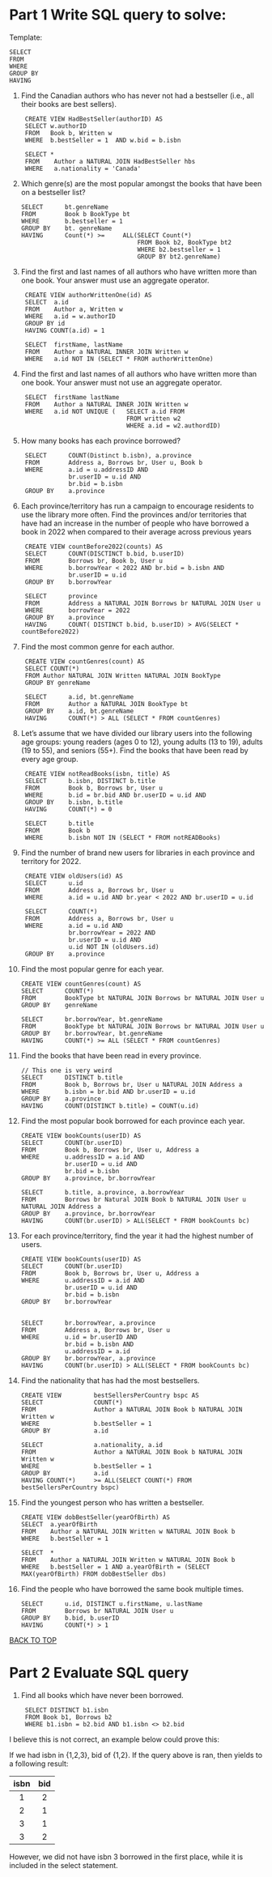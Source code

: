# Part 1 Write SQL query to solve:

Template:
    
    SELECT
    FROM
    WHERE
    GROUP BY
    HAVING 

1. Find the Canadian authors who has never not had a bestseller (i.e., all their books are
best sellers).

    
        CREATE VIEW HadBestSeller(authorID) AS
        SELECT w.authorID
        FROM   Book b, Written w
        WHERE  b.bestSeller = 1  AND w.bid = b.isbn

        SELECT *
        FROM    Author a NATURAL JOIN HadBestSeller hbs
        WHERE   a.nationality = 'Canada'


2.  Which genre(s) are the most popular amongst the books that have been on a bestseller
list?
    
        SELECT      bt.genreName
        FROM        Book b BookType bt 
        WHERE       b.bestseller = 1
        GROUP BY    bt. genreName
        HAVING      Count(*) >=     ALL(SELECT Count(*)    
                                        FROM Book b2, BookType bt2
                                        WHERE b2.bestseller = 1
                                        GROUP BY bt2.genreName)



3. Find the first and last names of all authors who have written more than one book. Your
answer must use an aggregate operator.

        CREATE VIEW authorWrittenOne(id) AS
        SELECT  a.id
        FROM    Author a, Written w
        WHERE   a.id = w.authorID
        GROUP BY id
        HAVING COUNT(a.id) = 1
        
        SELECT  firstName, lastName
        FROM    Author a NATURAL INNER JOIN Written w
        WHERE   a.id NOT IN (SELECT * FROM authorWrittenOne)

4. Find the first and last names of all authors who have written more than one book. Your
answer must not use an aggregate operator.

        SELECT  firstName lastName
        FROM    Author a NATURAL INNER JOIN Written w
        WHERE   a.id NOT UNIQUE (   SELECT a.id FROM
                                    FROM written w2
                                    WHERE a.id = w2.authordID)


5. How many books has each province borrowed? 

        SELECT      COUNT(Distinct b.isbn), a.province
        FROM        Address a, Borrows br, User u, Book b
        WHERE       a.id = u.addressID AND 
                    br.userID = u.id AND 
                    br.bid = b.isbn
        GROUP BY    a.province

6. Each province/territory has run a campaign to encourage residents to use the library
more often. Find the provinces and/or territories that have had an increase in the
number of people who have borrowed a book in 2022 when compared to their average
across previous years

        CREATE VIEW countBefore2022(counts) AS
        SELECT      COUNT(DISCTINCT b.bid, b.userID)
        FROM        Borrows br, Book b, User u
        WHERE       b.borrowYear < 2022 AND br.bid = b.isbn AND
                    br.userID = u.id
        GROUP BY    b.borrowYear

        SELECT      province
        FROM        Address a NATURAL JOIN Borrows br NATURAL JOIN User u
        WHERE       borrowYear = 2022
        GROUP BY    a.province
        HAVING      COUNT( DISTINCT b.bid, b.userID) > AVG(SELECT * countBefore2022)


7. Find the most common genre for each author.

        CREATE VIEW countGenres(count) AS
        SELECT COUNT(*)
        FROM Author NATURAL JOIN Written NATURAL JOIN BookType
        GROUP BY genreName

        SELECT      a.id, bt.genreName
        FROM        Author a NATURAL JOIN BookType bt
        GROUP BY    a.id, bt.genreName
        HAVING      COUNT(*) > ALL (SELECT * FROM countGenres)

8. Let’s assume that we have divided our library users into the following age groups: young
readers (ages 0 to 12), young adults (13 to 19), adults (19 to 55), and seniors (55+).
Find the books that have been read by every age group.

        CREATE VIEW notReadBooks(isbn, title) AS
        SELECT      b.isbn, DISTINCT b.title
        FROM        Book b, Borrows br, User u  
        WHERE       b.id = br.bid AND br.userID = u.id AND
        GROUP BY    b.isbn, b.title
        HAVING      COUNT(*) = 0

        SELECT      b.title
        FROM        Book b
        WHERE       b.isbn NOT IN (SELECT * FROM notREADBooks)

9. Find the number of brand new users for libraries in each province and territory for 2022.

        CREATE VIEW oldUsers(id) AS
        SELECT      u.id
        FROM        Address a, Borrows br, User u
        WHERE       a.id = u.id AND br.year < 2022 AND br.userID = u.id

        SELECT      COUNT(*)
        FROM        Address a, Borrows br, User u
        WHERE       a.id = u.id AND 
                    br.borrowYear = 2022 AND 
                    br.userID = u.id AND 
                    u.id NOT IN (oldUsers.id)
        GROUP BY    a.province


10. Find the most popular genre for each year.

        CREATE VIEW countGenres(count) AS
        SELECT      COUNT(*)
        FROM        BookType bt NATURAL JOIN Borrows br NATURAL JOIN User u
        GROUP BY    genreName

        SELECT      br.borrowYear, bt.genreName
        FROM        BookType bt NATURAL JOIN Borrows br NATURAL JOIN User u
        GROUP BY    br.borrowYear, bt.genreName
        HAVING      COUNT(*) >= ALL (SELECT * FROM countGenres)


11. Find the books that have been read in every province.

        // This one is very weird
        SELECT      DISTINCT b.title
        FROM        Book b, Borrows br, User u NATURAL JOIN Address a
        WHERE       b.isbn = br.bid AND br.userID = u.id
        GROUP BY    a.province
        HAVING      COUNT(DISTINCT b.title) = COUNT(u.id)
    

12. Find the most popular book borrowed for each province each year.

        CREATE VIEW bookCounts(userID) AS
        SELECT      COUNT(br.userID)
        FROM        Book b, Borrows br, User u, Address a
        WHERE       u.addressID = a.id AND 
                    br.userID = u.id AND
                    br.bid = b.isbn
        GROUP BY    a.province, br.borrowYear

        SELECT      b.title, a.province, a.borrowYear
        FROM        Borrows br Natural JOIN Book b NATURAL JOIN User u NATURAL JOIN Address a
        GROUP BY    a.province, br.borrowYear
        HAVING      COUNT(br.userID) > ALL(SELECT * FROM bookCounts bc)


13. For each province/territory, find the year it had the highest number of users.

        CREATE VIEW bookCounts(userID) AS
        SELECT      COUNT(br.userID)
        FROM        Book b, Borrows br, User u, Address a
        WHERE       u.addressID = a.id AND 
                    br.userID = u.id AND
                    br.bid = b.isbn
        GROUP BY    br.borrowYear


        SELECT      br.borrowYear, a.province
        FROM        Address a, Borrows br, User u
        WHERE       u.id = br.userID AND 
                    br.bid = b.isbn AND
                    u.addressID = a.id
        GROUP BY    br.borrowYear, a.province
        HAVING      COUNT(br.userID) > ALL(SELECT * FROM bookCounts bc)


14. Find the nationality that has had the most bestsellers.

        CREATE VIEW         bestSellersPerCountry bspc AS
        SELECT              COUNT(*)
        FROM                Author a NATURAL JOIN Book b NATURAL JOIN Written w
        WHERE               b.bestSeller = 1
        GROUP BY            a.id

        SELECT              a.nationality, a.id
        FROM                Author a NATURAL JOIN Book b NATURAL JOIN Written w
        WHERE               b.bestSeller = 1 
        GROUP BY            a.id
        HAVING COUNT(*)     >= ALL(SELECT COUNT(*) FROM bestSellersPerCountry bspc)

15. Find the youngest person who has written a bestseller.

        CREATE VIEW dobBestSeller(yearOfBirth) AS
        SELECT  a.yearOfBirth
        FROM    Author a NATURAL JOIN Written w NATURAL JOIN Book b
        WHERE   b.bestSeller = 1

        SELECT  *
        FROM    Author a NATURAL JOIN Written w NATURAL JOIN Book b
        WHERE   b.bestSeller = 1 AND a.yearOfBirth = (SELECT MAX(yearOfBirth) FROM dobBestSeller dbs)

16. Find the people who have borrowed the same book multiple times.

        SELECT      u.id, DISTINCT u.firstName, u.lastName
        FROM        Borrows br NATURAL JOIN User u
        GROUP BY    b.bid, b.userID
        HAVING      COUNT(*) > 1


[BACK TO TOP](#part-1-write-sql-query-to-solve)

# Part 2 Evaluate SQL query

1. Find all books which have never been borrowed.

        SELECT DISTINCT b1.isbn
        FROM Book b1, Borrows b2
        WHERE b1.isbn = b2.bid AND b1.isbn <> b2.bid 

I believe this is not correct, an example below could prove this:

If we had isbn in {1,2,3}, bid of {1,2}. If the query above is ran, then yields to a following result:

|   isbn |  bid | 
|   :-: |   :-: |
|   1   |   2   |
|   2   |   1   |
|   3   |   1   |
|   3   |   2   |

However, we did not have isbn 3 borrowed in the first place, while it is included in the select statement.